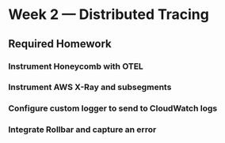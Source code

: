 # Week 2 — Distributed Tracing

## Required Homework

### Instrument Honeycomb with OTEL


### Instrument AWS X-Ray and subsegments


### Configure custom logger to send to CloudWatch logs

### Integrate Rollbar and capture an error
